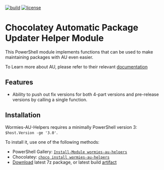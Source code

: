 [![build](https://ci.appveyor.com/api/projects/status/github/admiringworm/wormies-au-helpers?svg=true)](https://ci.appveyor.com/project/admiringWorm/wormies-au-helpers) [![license](https://img.shields.io/github/license/AdmiringWorm/Wormies-AU-Helpers.svg)](https://github.com/AdmiringWorm/Wormies-AU-Helpers/blob/master/license.txt)

# Chocolatey Automatic Package Updater Helper Module

This PowerShell module implements functions that can be used to make maintaining packages with AU even easier.

To Learn more about AU, please refer to their relevant [documentation](https://github.com/majkinetor/au/wiki)

## Features
- Ability to push out fix versions for both 4-part versions and pre-release versions by calling a single function.

## Installation

Wormies-AU-Helpers requires a minimally PowerShell version 3: `$host.Version -ge '3.0'`.

To install it, use one of the following methods:
- PowerShell Gallery: [`Install-Module wormies-au-helpers`](https://www.powershellgallery.com/packages/Wormies-AU-Helpers)
- Chocolatey: [`choco install wormies-au-helpers`](https://chocolatey.org/packages/wormies-au-helpers)
- [Download](https://com/majkinetor/au/releases/latest) latest 7z package, or latest build [artifact](https://ci.appveyor.com/project/admiringworm/wormies-au-helpers/build/artifacts)
